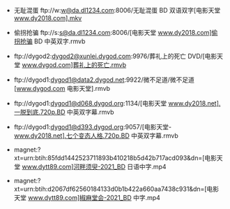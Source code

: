 - 无耻混蛋 ftp://w:w@da.dl1234.com:8006/无耻混蛋 BD 双语双字[电影天堂 www.dy2018.com].mkv
- 偷拐抢骗 ftp://s:s@da.dl1234.com:8006/[电影天堂 www.dy2018.com]偷拐抢骗 BD 中英双字.rmvb
- ftp://dygod2:dygod2@xunlei.dygod.com:9976/葬礼上的死亡 DVD/[电影天堂 www.dygod.com]葬礼上的死亡.rmvb
- ftp://dygod1:dygod1@data2.dygod.net:9922/微不足道/微不足道[www.dygod.com 电影天堂].rmvb
- ftp://dygod1:dygod1@d068.dygod.org:1134/[电影天堂 www.dy2018.net].一脱到底.720p.BD 中英双字幕.rmvb
- ftp://dygod1:dygod1@d393.dygod.org:9057/[电影天堂-www.dy2018.net].七个变态人格.720p.BD 中英双字幕.rmvb

- magnet:?xt=urn:btih:85fdd1442523711893b410218b5d42b717acd093&dn=[电影天堂 www.dytt89.com]河畔须臾-2021_BD 日语中字.mp4
- magnet:?xt=urn:btih:d2067df62560184133d0b1b422a660aa7438c931&dn=[电影天堂 www.dytt89.com]椒麻堂会-2021_BD 中字.mp4
